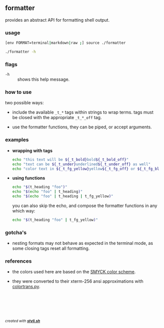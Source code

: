 
## formatter

provides an abstract API for formatting shell output.

### usage

```sh
[env FORMAT=terminal|markdown|raw ;] source ./formatter
```

```sh
./formatter -h
```

### flags

<dl>
	<dt><code>-h</code></dt>
	<dd>shows this help message.<br/></dd>
</dl>

### how to use
 
two possible ways:

- include the available `_t_*` tags within strings to wrap terms.
  tags must be closed with the appropriate `_t_*_off` tag.

- use the formatter functions, they can be piped, or accept arguments.

### examples

- **wrapping with tags**
  
  ```sh
  echo "this text will be ${_t_bold}bold${_t_bold_off}"
  echo "text can be ${_t_under}underlined${_t_under_off} as well"
  echo "color text in ${_t_fg_yellow}yellow${_t_fg_off} or ${_t_fg_blue}blue${_t_fg_off}"
  ```

- **using functions**
  
  ```sh
  echo "$(t_heading "foo")"
  echo "$(echo "foo" | t_heading)"
  echo "$(echo "foo" | t_heading | t_fg_yellow)"
  ```
  
  you can also skip the echo, and compose the formatter functions in any which way:
  
  ```sh
  echo "$(t_heading "foo" | t_fg_yellow)"
  ```

### gotcha's

- nesting formats may not behave as expected in the terminal mode, as some closing tags reset all formatting.

### references

- the colors used here are based on the [SMYCK color scheme](http://color.smyck.org/).

- they were converted to their xterm-256 ansi approximations with [colortrans.py](https://gist.github.com/MicahElliott/719710).



<br/><br/>
---
<sup><i>created with <b><a href="https://github.com/eliranmal/styli.sh">styli.sh</a></b></i></sup>
